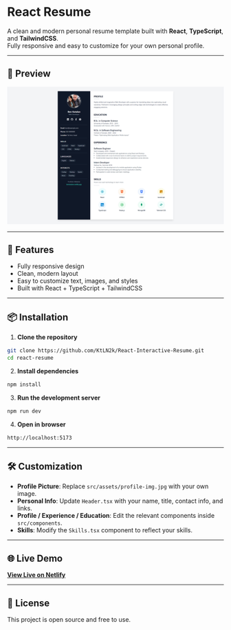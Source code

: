 # React Resume

A clean and modern personal resume template built with **React**, **TypeScript**, and **TailwindCSS**.  
Fully responsive and easy to customize for your own personal profile.

---

## 📸 Preview
![Preview](./screenshot.png)

---

## 🚀 Features
- Fully responsive design
- Clean, modern layout
- Easy to customize text, images, and styles
- Built with React + TypeScript + TailwindCSS

---

## 📦 Installation

1. **Clone the repository**
```bash
git clone https://github.com/KtLN2k/React-Interactive-Resume.git
cd react-resume
```

2. **Install dependencies**
```bash
npm install
```

3. **Run the development server**
```bash
npm run dev
```

4. **Open in browser**
```bash
http://localhost:5173
```

---

## 🛠 Customization
- **Profile Picture**: Replace `src/assets/profile-img.jpg` with your own image.
- **Personal Info**: Update `Header.tsx` with your name, title, contact info, and links.
- **Profile / Experience / Education**: Edit the relevant components inside `src/components`.
- **Skills**: Modify the `Skills.tsx` component to reflect your skills.

---

## 🌐 Live Demo
[**View Live on Netlify**](https://react-interactive-resume.netlify.app)

---

## 📄 License
This project is open source and free to use.
